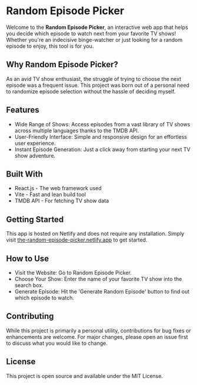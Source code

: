 # Random Episode Picker

Welcome to the **Random Episode Picker**, an interactive web app that helps you decide which episode to watch next from your favorite TV shows! Whether you're an indecisive binge-watcher or just looking for a random episode to enjoy, this tool is for you.

## Why Random Episode Picker?

As an avid TV show enthusiast, the struggle of trying to choose the next episode was a frequent issue. This project was born out of a personal need to randomize episode selection without the hassle of deciding myself.

## Features

- Wide Range of Shows: Access episodes from a vast library of TV shows across multiple languages thanks to the TMDB API.
- User-Friendly Interface: Simple and responsive design for an effortless user experience.
- Instant Episode Generation: Just a click away from starting your next TV show adventure.

## Built With

- React.js - The web framework used
- Vite - Fast and lean build tool
- TMDB API - For fetching TV show data

## Getting Started

This app is hosted on Netlify and does not require any installation. Simply visit [the-random-episode-picker.netlify.app](https://the-random-episode-picker.netlify.app) to get started.

## How to Use

- Visit the Website: Go to Random Episode Picker.
- Choose Your Show: Enter the name of your favorite TV show into the search box.
- Generate Episode: Hit the 'Generate Random Episode' button to find out which episode to watch.

## Contributing

While this project is primarily a personal utility, contributions for bug fixes or enhancements are welcome. For major changes, please open an issue first to discuss what you would like to change.

## License

This project is open source and available under the MIT License.
